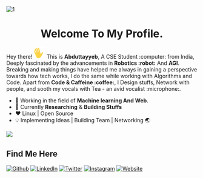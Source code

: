 ![1](https://user-images.githubusercontent.com/55306260/110942492-e3170300-835f-11eb-9b53-0fd6b267d2c1.png)

<h1 align="center">Welcome To My Profile.</h1>


<p>Hey there! <span><img src="https://github.com/Abduttayyeb/Abduttayyeb/blob/master/wave2.gif" width=30px height=30px></span> This is <strong>Abduttayyeb</strong>, A CSE Student :computer: from India, Deeply fascinated by the advancements in <strong>Robotics :robot:</strong> And <strong>AGI</strong>. Breaking and making things have helped me always in gaining a perspective towards how tech works, I do the same while working with Algorithms and Code. Apart from <strong>Code & Caffeine :coffee:</strong>, I Design stuffs, Network with people, and sooth my vocals with Tea - an avid vocalist :microphone:.</p>

- 🌱 Working in the field of **Machine learning And Web**.
- :telescope: Currently **Researching** & **Building Stuffs**
- :heart: Linux | Open Source 
- :bulb: Implementing Ideas | Building Team | Networking :earth_asia:

![](https://komarev.com/ghpvc/?username=abduttayyeb&label=PROFILE+VIEWS&style=flat-square&color=blue)

## Find Me Here
[![Github](https://img.shields.io/badge/-Github-181717?style=for-the-badge&logo=Github&logoColor=white)](https://github.com/Abduttayyeb)
[![LinkedIn](https://img.shields.io/badge/-LinkedIn-0077B5?style=for-the-badge&logo=LinkedIn&logoColor=white)](https://www.linkedin.com/in/abduttayyeb-m-r/)
[![Twitter](https://img.shields.io/badge/-Twitter-1DA1F2?style=for-the-badge&logo=Twitter&logoColor=white)](https://twitter.com/abtab_m/)
[![Instagram](https://img.shields.io/badge/-Instagram-E4405F?style=for-the-badge&logo=instagram&logoColor=white)](https://twitter.com/abtab_m/)
[![Website](https://img.shields.io/badge/-Website-449d93?style=for-the-badge&logo=Google-chrome&logoColor=white)](https://abduttayyeb.github.io/)


